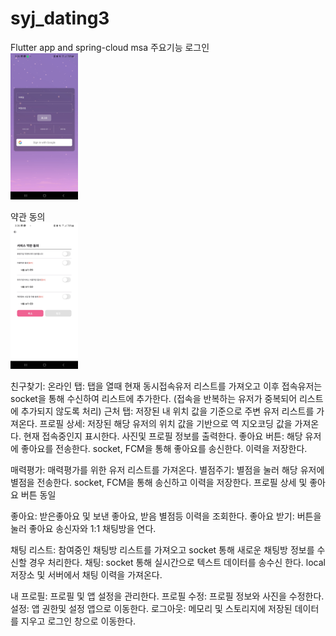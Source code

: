# syj_dating3
Flutter app and spring-cloud msa
주요기능
로그인
<br/>
<img
  src="./intro_login.jpg"
  width="108"
  height="234"
/>
<br/>

약관 동의
<br/>
<img
  src="./agree_service.jpg"
  width="108"
  height="234"
/>
<br/>

친구찾기:
  온라인 탭: 탭을 열때 현재 동시접속유저 리스트를 가져오고 이후 접속유저는 socket을 통해 수신하여 리스트에 추가한다. (접속을 반복하는 유저가 중복되어 리스트에 추가되지 않도록 처리)
  근처 탭: 저장된 내 위치 값을 기준으로 주변 유저 리스트를 가져온다.
    프로필 상세: 저장된 해당 유저의 위치 값을 기반으로 역 지오코딩 값을 가져온다. 
                현재 접속중인지 표시한다. 
                사진및 프로필 정보를 출력한다.
      좋아요 버튼: 해당 유저에 좋아요를 전송한다. socket, FCM을 통해 좋아요를 송신한다. 이력을 저장한다.

매력평가: 매력평가를 위한 유저 리스트를 가져온다.
  별점주기: 별점을 눌러 해당 유저에 별점을 전송한다. socket, FCM을 통해 송신하고 이력을 저장한다.
    프로필 상세 및 좋아요 버튼 동일

좋아요: 받은좋아요 및 보낸 좋아요, 받음 별점등 이력을 조회한다.
  좋아요 받기: 버튼을 눌러 좋아요 송신자와 1:1 채팅방을 연다.

채팅 리스트: 참여중인 채팅방 리스트를 가져오고 socket 통해 새로운 채팅방 정보를 수신할 경우 처리한다.
  채팅: socket 통해 실시간으로 텍스트 데이터를 송수신 한다.
        local 저장소 및 서버에서 채팅 이력을 가져온다.

내 프로필: 프로필 및 앱 설정을 관리한다.
  프로필 수정: 프로필 정보와 사진을 수정한다.
  설정: 앱 권한및 설정 앱으로 이동한다.
  로그아웃: 메모리 및 스토리지에 저장된 데이터를 지우고 로그인 창으로 이동한다.
